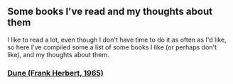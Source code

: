 ## Some books I've read and my thoughts about them

I like to read a lot, even though I don't have time to do it as often as I'd like, so here I've compiled some a list of some books I like (or perhaps don't like), and my thoughts about them.

<h3><a href="https://www.moustafa.io/books/Dune">Dune (Frank Herbert, 1965)</a></h3>